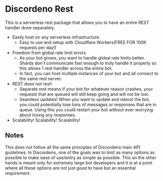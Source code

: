 # Discordeno Rest

This is a serverless rest package that allows you to have an entire REST handler done separately.

- Easily host on any serverless infrastructure.
  - Easy to use and setup with Cloudflare Workers(FREE FOR 100K requests per day!)
-	Freedom from global rate limit errors
	- As your bot grows, you want to handle global rate limits better. Shards don't communicate fast enough to truly handle it properly so this allows 1 rest handler across the entire bot.
	- In fact, you can host multiple instances of your bot and all connect to the same rest server.
- REST does not rest!
  - Separate rest means if your bot for whatever reason crashes, your requests that are queued will still keep going and will not be lost.
  - Seamless updates! When you want to update and reboot the bot, you could potentially lose tons of messages or responses that are in queue. Using this you could restart your bot without ever worrying about losing any responses.
- Scalability! Scalability! Scalability!

## Notes

This does not follow all the same principles of Discordeno main API guidelines. In Discordeno, one of the goals was to limit as many options as possible to make ease of use/entry as simple as possible. This on the other hands is meant only for extremely large bot developers and it is at a point where all these options are not just good to have but an essential requirement.
